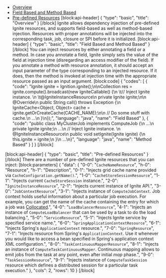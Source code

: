 * [Overview](#overview)
* [Field Based and Method Based](doc:resource-injection#field-based-and-method-based)
* [Pre-defined Resources](doc:resource-injection#pre-defined-resources)
[block:api-header]
{
  "type": "basic",
  "title": "Overview"
}
[/block]
Ignite allows dependency injection of pre-defined Ignite resources, and supports field-based as well as method-based injection. Resources with proper annotations will be injected into the corresponding task, job, closure or SPI before it is initialized.
[block:api-header]
{
  "type": "basic",
  "title": "Field Based and Method Based"
}
[/block]
You can inject resources by either annotating a field or a method. In case you annotate a field, Ignite simply sets the value of the field at injection time (disregarding an access modifier of the field). If you annotate a method with resource annotation, it should accept an input parameter of the type corresponding to an injected resource. If it does, then the method is invoked at injection time with the appropriate resource passed as an input argument.
[block:code]
{
  "codes": [
    {
      "code": "Ignite ignite = Ignition.ignite();\n\nCollection<String> res = ignite.compute().broadcast(new IgniteCallable<String>() {\n  \t// Inject Ignite instance.  \n  \t@IgniteInstanceResource\n    private Ignite ignite;\n\n    @Override\n    public String call() throws Exception {\n        IgniteCache<Object, Object> cache = ignite.getOrCreateCache(CACHE_NAME);\n\n        // Do some stuff with cache.\n        ...\n    }\n});",
      "language": "java",
      "name": "Field Based"
    },
    {
      "code": "public class MyClusterJob implements ComputeJob {\n    ...\n    private Ignite ignite;\n    ...\n    // Inject Ignite instance.  \n    @IgniteInstanceResource\n    public void setIgnite(Ignite ignite) {\n        this.ignite = ignite;\n    }\n    ...\n}",
      "language": "java",
      "name": "Method Based"
    }
  ]
}
[/block]

[block:api-header]
{
  "type": "basic",
  "title": "Pre-defined Resources"
}
[/block]
There are a number of pre-defined Ignite resources that you can inject:
[block:parameters]
{
  "data": {
    "0-0": "`CacheNameResource`",
    "h-0": "Resource",
    "h-1": "Description",
    "0-1": "Injects grid cache name provided via `CacheConfiguration.getName()`.",
    "1-0": "`CacheStoreSessionResource`",
    "1-1": "Injects current `CacheStoreSession` instance.",
    "2-0": "`IgniteInstanceResource`",
    "2-1": "Injects current instance of Ignite API.",
    "3-0": "`JobContextResource`",
    "3-1": "Injects instance of `ComputeJobContext`. Job context holds useful information about a particular job execution. For example, you can get the name of the cache containing the entry for which a job was [Collocated](doc:collocate-compute-and-data).",
    "4-0": "`LoadBalancerResource`",
    "4-1": "Injects an instance of `ComputeLoadBalancer` that can be used by a task to do the load balancing.",
    "5-0": "`ServiceResource`",
    "5-1": "Injects Ignite service by specified service name.",
    "6-0": "`SpringApplicationContextResource`",
    "6-1": "Injects Spring's `ApplicationContext` resource.",
    "7-0": "`SpringResource`",
    "7-1": "Injects resource from Spring's `ApplicationContext`. Use it whenever you would like to access a bean specified in Spring's application context  XML configuration.",
    "8-0": "`TaskContinuousMapperResource`",
    "8-1": "Injects an instance of `ComputeTaskContinuousMapper`. Continuous mapping allows to emit jobs from the task at any point, even after initial *map* phase.",
    "9-0": "`TaskSessionResource`",
    "9-1": "Injects instance of `ComputeTaskSession` resource which defines a distributed session for a particular task execution."
  },
  "cols": 2,
  "rows": 10
}
[/block]